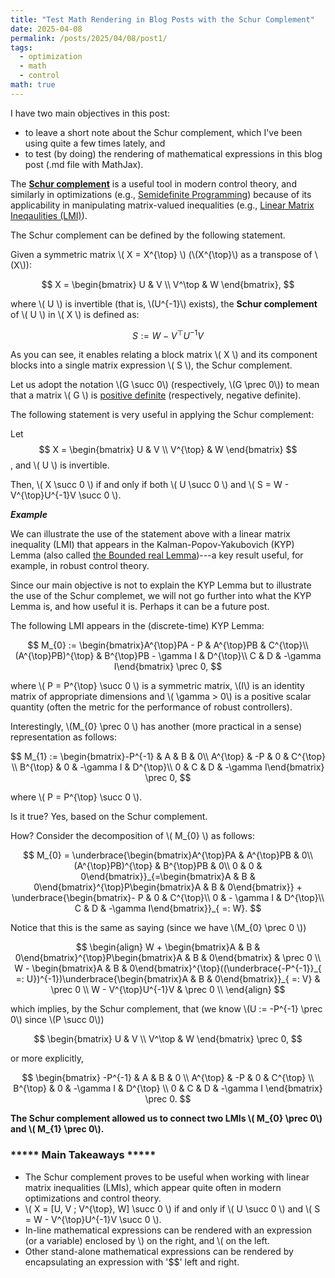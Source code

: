 ```yaml
---
title: "Test Math Rendering in Blog Posts with the Schur Complement"
date: 2025-04-08
permalink: /posts/2025/04/08/post1/
tags:
  - optimization
  - math
  - control
math: true
---
```


I have two main objectives in this post: 
- to leave a short note about the Schur complement, which I've been using quite a few times lately, and
- to test (by doing) the rendering of mathematical expressions in this blog post (.md file with MathJax). 


The [**Schur complement**](https://en.wikipedia.org/wiki/Schur_complement) is a useful tool in modern control theory, and similarly in optimizations (e.g., [Semidefinite Programming](https://en.wikipedia.org/wiki/Semidefinite_programming)) because of its applicability in manipulating matrix-valued inequalities (e.g., [Linear Matrix Ineqaulities (LMI)](https://en.wikipedia.org/wiki/Linear_matrix_inequality)).

The Schur complement can be defined by the following statement.

Given a symmetric matrix \\( X = X^{\top} \\) (\\(X^{\top}\\) as a transpose of \\(X\\)):

$$
X = \begin{bmatrix} U & V \\ V^\top & W \end{bmatrix},
$$

where \\( U \\) is invertible (that is, \\(U^{-1}\\) exists), the **Schur complement** of \\( U \\) in \\( X \\) is defined as:

$$
S := W - V^{\top} U^{-1} V
$$

As you can see, it enables relating a block matrix \\( X \\) and its component blocks into a single matrix expression \\( S \\), the Schur complement.

Let us adopt the notation \\(G \succ 0\\) (respectively, \\(G \prec 0\\)) to mean that a matrix \\( G \\) is [positive definite](https://en.wikipedia.org/wiki/Definite_matrix) (respectively, negative definite).

The following statement is very useful in applying the Schur complement:

Let $$ X = \begin{bmatrix} U & V \\ V^{\top} & W \end{bmatrix} $$, and \\( U \\) is invertible. 

Then, \\( X  \succ 0 \\) if and only if both \\( U \succ 0 \\) and \\( S = W - V^{\top}U^{-1}V \succ 0 \\).


**<em>Example</em>**

We can illustrate the use of the statement above with a linear matrix inequality (LMI) that appears in the Kalman-Popov-Yakubovich (KYP) Lemma (also called [the Bounded real Lemma](https://en.wikibooks.org/w/index.php?title=LMIs_in_Control/pages/Discrete_Time_Bounded_Real_Lemma&veaction=edit&section=4))---a key result useful, for example, in robust control theory.

Since our main objective is not to explain the KYP Lemma but to illustrate the use of the Schur complemet, we will not go further into what the KYP Lemma is, and how useful it is. Perhaps it can be a future post.

The following LMI appears in the (discrete-time) KYP Lemma:

$$
M_{0} := \begin{bmatrix}A^{\top}PA - P & A^{\top}PB & C^{\top}\\
(A^{\top}PB)^{\top} & B^{\top}PB - \gamma I & D^{\top}\\
C & D & -\gamma I\end{bmatrix} \prec 0,
$$

where \\( P = P^{\top} \succ 0 \\) is a symmetric matrix, \\(I\\) is an identity matrix of appropriate dimensions and \\( \gamma > 0\\) is a positive scalar quantity (often the metric for the performance of robust controllers).

Interestingly, \\(M_{0} \prec 0 \\) has another (more practical in a sense) representation as follows:

$$
M_{1} := \begin{bmatrix}-P^{-1} & A & B & 0\\
A^{\top} & -P & 0 & C^{\top} \\
B^{\top} & 0 & -\gamma I & D^{\top}\\
0 & C & D & -\gamma I\end{bmatrix} \prec 0,
$$

where \\( P = P^{\top} \succ 0 \\).

Is it true? Yes, based on the Schur complement.

How? Consider the decomposition of \\( M_{0} \\) as follows:

$$
M_{0} = \underbrace{\begin{bmatrix}A^{\top}PA & A^{\top}PB & 0\\
(A^{\top}PB)^{\top} & B^{\top}PB & 0\\
0 & 0 & 0\end{bmatrix}}_{=\begin{bmatrix}A & B & 0\end{bmatrix}^{\top}P\begin{bmatrix}A & B & 0\end{bmatrix}} + \underbrace{\begin{bmatrix}- P & 0 & C^{\top}\\
0 & - \gamma I & D^{\top}\\
C & D & -\gamma I\end{bmatrix}}_{ =: W}.
$$

Notice that this is the same as saying (since we have \\(M_{0} \prec 0 \\))

$$
\begin{align}
W + \begin{bmatrix}A & B & 0\end{bmatrix}^{\top}P\begin{bmatrix}A & B & 0\end{bmatrix} & \prec 0 \\
W - \begin{bmatrix}A & B & 0\end{bmatrix}^{\top}((\underbrace{-P^{-1}}_{ =: U})^{-1})\underbrace{\begin{bmatrix}A & B & 0\end{bmatrix}}_{ =: V} & \prec 0 \\
W - V^{\top}U^{-1}V & \prec 0 \\
\end{align}
$$

which implies, by the Schur complement, that (we know \\(U := -P^{-1} \prec 0\\) since \\(P \succ 0\\))

$$
\begin{bmatrix} U & V \\ V^\top & W \end{bmatrix} \prec 0,
$$

or more explicitly,

$$
\begin{bmatrix} -P^{-1} & A & B & 0 \\ A^{\top} & -P & 0 & C^{\top} \\ B^{\top} & 0 & -\gamma I & D^{\top} \\ 0 & C & D & -\gamma I \end{bmatrix} \prec 0.
$$

**The Schur complement allowed us to connect two LMIs \\( M_{0} \prec 0\\) and \\( M_{1} \prec 0\\).**

### ***** Main Takeaways *****

- The Schur complement proves to be useful when working with linear matrix inequalities (LMIs), which appear quite often in modern optimizations and control theory.
- \\( X = [U, V ; V^{\top}, W] \succ 0 \\) if and only if \\( U \succ 0 \\) and \\( S = W - V^{\top}U^{-1}V \succ 0 \\).
- In-line mathematical expressions can be rendered with an expression (or a variable) enclosed by \\) on the right, and \\( on the left. 
- Other stand-alone mathematical expressions can be rendered by encapsulating an expression with '$$' left and right.